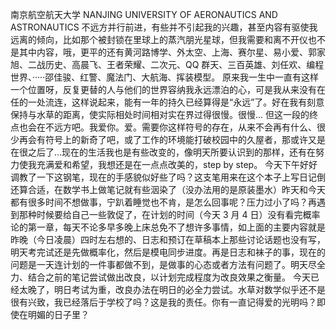 南京航空航天大学
NANJING UNIVERSITY OF AERONAUTICS AND ASTRONAUTICS
不远方并行前进，有些并不引起我的兴趣，甚至内容有驱使我远离的倾向，比如那个被封锁在里球上的蒸汽朋光星球，但我需要和离不开仪也不是其中内容，哦，更平的还有黄河路博学、外太空、上海、赛尔星、易小爱、郭家旭、二战历史、高晨飞、王者荣耀、二次元、QQ 群天、三百英雄、刘任欢、编程世界、·····邵佳骏、红警、魔法门、大航海、挥装模型。
原来我一生中一直有这样一个位置呀，反复更替的人与他们的世界容纳我永远漂泊的心，可是我从来没有在任的一处流连，这样说起来，能有一年的持久已经算得是“永远”了。好在我有刻意保持与水草的距离，使实际相处时间相对实在界过得很慢。很慢...
但这一段的终点也会在不远方吧。我爱你。爱。需要你这样符号的存在，从来不会再有什么、很少再会有符号上的新奇了吧，或了工作的环境能打破校园中的久屋者，那或许又是在很之后了...现在的生活我也是有些改变的，像明天所要认识到的那样，还有在努力使我充满爱和希望，我想还是在一点点改美的，step by step。
今天下午好好调教了一下这钢笔，现在的手感貌似好些了吗？这支笔用来在这个本子上写日记倒还算合适，在数学书上做笔记就有些洇染了（没办法用的是原装墨水）昨天和今天都有很多时间不想做事，宁趴着睡觉也不肯，是怎么回事呢？压力过小了吗？再遇到那种时候要给自己一些敦促了，在计划的时间（今天 3 月 4 日）没有看完概率论的第一章，每天不论多早多晚上床总免不了想许多事情，如上面的主要内容就是昨晚（今日凌晨）四时左右想的、日志和预订在草稿本上那些讨论话题也没有写，明天考完试还是先做概率化，然后是模电同步进度。再是日志和袜子的事，现在的问题是一天连计划的一件事都做不到，是做事的心态或者方法有问题了。明天尽全力、结合之前的笔记尝试做出改良，以计划完成程度为改良效果之衡量。
今天已经太晚了，明日考试为重，改良办法在明日的必全力尝试。水草对数学似乎还不是很有兴致，我已经落后于学校了吗？这是我的责任。你有一直记得爱的光明吗？即使在明媚的日子里？
